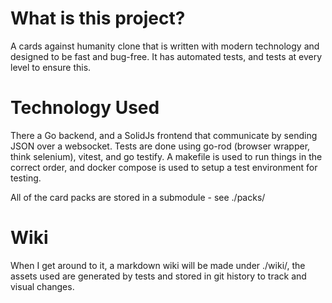 # What is this project?

A cards against humanity clone that is written with modern technology and designed to be fast and bug-free. It has automated tests, and tests at every level to ensure this.

# Technology Used

There a Go backend, and a SolidJs frontend that communicate by sending JSON over a websocket. Tests are done using go-rod (browser wrapper, think selenium), vitest, and go testify.
A makefile is used to run things in the correct order, and docker compose is used to setup a test environment for testing.

All of the card packs are stored in a submodule - see ./packs/

# Wiki

When I get around to it, a markdown wiki will be made under ./wiki/, the assets used are generated by tests and stored in git history to track and visual changes.
